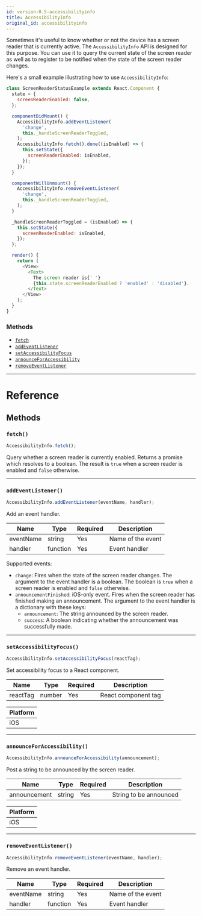 ```yaml
---
id: version-0.5-accessibilityinfo
title: AccessibilityInfo
original_id: accessibilityinfo
---
```


Sometimes it's useful to know whether or not the device has a screen reader that is currently active. The `AccessibilityInfo` API is designed for this purpose. You can use it to query the current state of the screen reader as well as to register to be notified when the state of the screen reader changes.

Here's a small example illustrating how to use `AccessibilityInfo`:

```javascript
class ScreenReaderStatusExample extends React.Component {
  state = {
    screenReaderEnabled: false,
  };

  componentDidMount() {
    AccessibilityInfo.addEventListener(
      'change',
      this._handleScreenReaderToggled,
    );
    AccessibilityInfo.fetch().done((isEnabled) => {
      this.setState({
        screenReaderEnabled: isEnabled,
      });
    });
  }

  componentWillUnmount() {
    AccessibilityInfo.removeEventListener(
      'change',
      this._handleScreenReaderToggled,
    );
  }

  _handleScreenReaderToggled = (isEnabled) => {
    this.setState({
      screenReaderEnabled: isEnabled,
    });
  };

  render() {
    return (
      <View>
        <Text>
          The screen reader is{' '}
          {this.state.screenReaderEnabled ? 'enabled' : 'disabled'}.
        </Text>
      </View>
    );
  }
}
```

### Methods

- [`fetch`](accessibilityinfo.md#fetch)
- [`addEventListener`](accessibilityinfo.md#addeventlistener)
- [`setAccessibilityFocus`](accessibilityinfo.md#setaccessibilityfocus)
- [`announceForAccessibility`](accessibilityinfo.md#announceforaccessibility)
- [`removeEventListener`](accessibilityinfo.md#removeeventlistener)

---

# Reference

## Methods

### `fetch()`

```javascript
AccessibilityInfo.fetch();
```

Query whether a screen reader is currently enabled. Returns a promise which resolves to a boolean. The result is `true` when a screen reader is enabled and `false` otherwise.

---

### `addEventListener()`

```javascript
AccessibilityInfo.addEventListener(eventName, handler);
```

Add an event handler.

| Name      | Type     | Required | Description       |
| --------- | -------- | -------- | ----------------- |
| eventName | string   | Yes      | Name of the event |
| handler   | function | Yes      | Event handler     |

Supported events:

- `change`: Fires when the state of the screen reader changes. The argument to the event handler is a boolean. The boolean is `true` when a screen reader is enabled and `false` otherwise.
- `announcementFinished`: iOS-only event. Fires when the screen reader has finished making an announcement. The argument to the event handler is a dictionary with these keys:
  - `announcement`: The string announced by the screen reader.
  - `success`: A boolean indicating whether the announcement was successfully made.

---

### `setAccessibilityFocus()`

```javascript
AccessibilityInfo.setAccessibilityFocus(reactTag);
```

Set accessibility focus to a React component.

| Name     | Type   | Required | Description         |
| -------- | ------ | -------- | ------------------- |
| reactTag | number | Yes      | React component tag |

| Platform |
| -------- |
| iOS      |

---

### `announceForAccessibility()`

```javascript
AccessibilityInfo.announceForAccessibility(announcement);
```

Post a string to be announced by the screen reader.

| Name         | Type   | Required | Description            |
| ------------ | ------ | -------- | ---------------------- |
| announcement | string | Yes      | String to be announced |

| Platform |
| -------- |
| iOS      |

---

### `removeEventListener()`

```javascript
AccessibilityInfo.removeEventListener(eventName, handler);
```

Remove an event handler.

| Name      | Type     | Required | Description       |
| --------- | -------- | -------- | ----------------- |
| eventName | string   | Yes      | Name of the event |
| handler   | function | Yes      | Event handler     |
